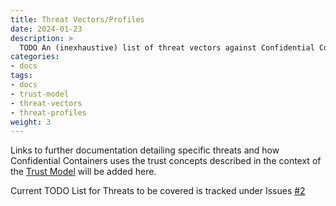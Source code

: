 ```yaml
---
title: Threat Vectors/Profiles
date: 2024-01-23
description: >
  TODO An (inexhaustive) list of threat vectors against Confidential Containers
categories:
- docs
tags:
- docs
- trust-model
- threat-vectors
- threat-profiles
weight: 3
---
```


Links to further documentation detailing specific threats and how Confidential Containers uses
the trust concepts described in the context of the [Trust Model](../trust_model) will be added here.

Current TODO List for Threats to be covered is tracked under Issues [#2](https://github.com/confidential-containers/documentation/issues/29)
